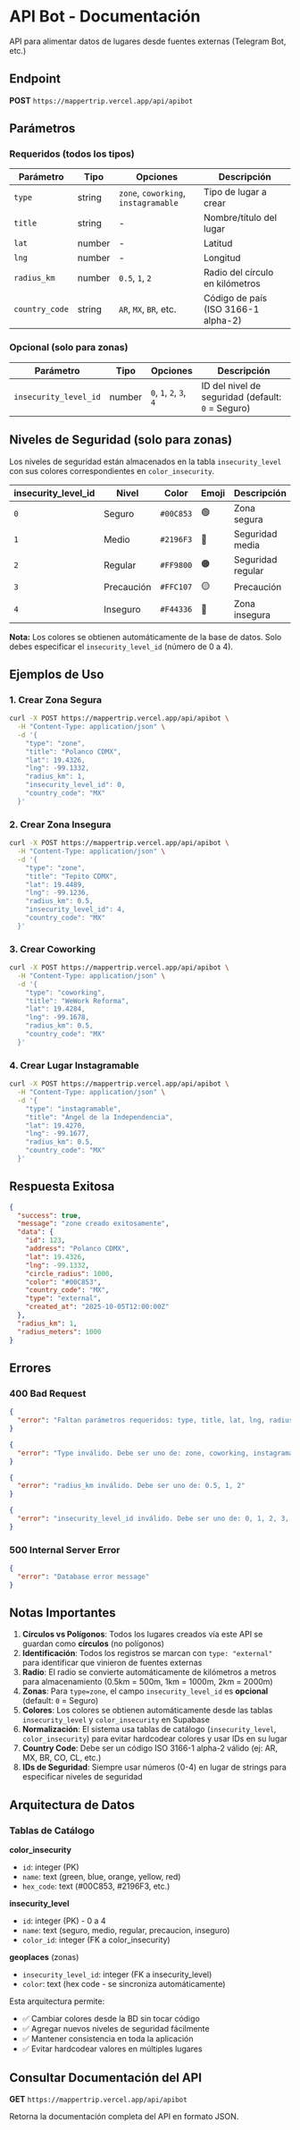 # API Bot - Documentación

API para alimentar datos de lugares desde fuentes externas (Telegram Bot, etc.)

## Endpoint

**POST** `https://mappertrip.vercel.app/api/apibot`

## Parámetros

### Requeridos (todos los tipos)

| Parámetro | Tipo | Opciones | Descripción |
|-----------|------|----------|-------------|
| `type` | string | `zone`, `coworking`, `instagramable` | Tipo de lugar a crear |
| `title` | string | - | Nombre/título del lugar |
| `lat` | number | - | Latitud |
| `lng` | number | - | Longitud |
| `radius_km` | number | `0.5`, `1`, `2` | Radio del círculo en kilómetros |
| `country_code` | string | `AR`, `MX`, `BR`, etc. | Código de país (ISO 3166-1 alpha-2) |

### Opcional (solo para zonas)

| Parámetro | Tipo | Opciones | Descripción |
|-----------|------|----------|-------------|
| `insecurity_level_id` | number | `0`, `1`, `2`, `3`, `4` | ID del nivel de seguridad (default: `0` = Seguro) |

## Niveles de Seguridad (solo para zonas)

Los niveles de seguridad están almacenados en la tabla `insecurity_level` con sus colores correspondientes en `color_insecurity`.

| insecurity_level_id | Nivel | Color | Emoji | Descripción |
|---------------------|-------|-------|-------|-------------|
| `0` | Seguro | `#00C853` | 🟢 | Zona segura |
| `1` | Medio | `#2196F3` | 🔵 | Seguridad media |
| `2` | Regular | `#FF9800` | 🟠 | Seguridad regular |
| `3` | Precaución | `#FFC107` | 🟡 | Precaución |
| `4` | Inseguro | `#F44336` | 🔴 | Zona insegura |

**Nota:** Los colores se obtienen automáticamente de la base de datos. Solo debes especificar el `insecurity_level_id` (número de 0 a 4).

## Ejemplos de Uso

### 1. Crear Zona Segura

```bash
curl -X POST https://mappertrip.vercel.app/api/apibot \
  -H "Content-Type: application/json" \
  -d '{
    "type": "zone",
    "title": "Polanco CDMX",
    "lat": 19.4326,
    "lng": -99.1332,
    "radius_km": 1,
    "insecurity_level_id": 0,
    "country_code": "MX"
  }'
```

### 2. Crear Zona Insegura

```bash
curl -X POST https://mappertrip.vercel.app/api/apibot \
  -H "Content-Type: application/json" \
  -d '{
    "type": "zone",
    "title": "Tepito CDMX",
    "lat": 19.4489,
    "lng": -99.1236,
    "radius_km": 0.5,
    "insecurity_level_id": 4,
    "country_code": "MX"
  }'
```

### 3. Crear Coworking

```bash
curl -X POST https://mappertrip.vercel.app/api/apibot \
  -H "Content-Type: application/json" \
  -d '{
    "type": "coworking",
    "title": "WeWork Reforma",
    "lat": 19.4284,
    "lng": -99.1678,
    "radius_km": 0.5,
    "country_code": "MX"
  }'
```

### 4. Crear Lugar Instagramable

```bash
curl -X POST https://mappertrip.vercel.app/api/apibot \
  -H "Content-Type: application/json" \
  -d '{
    "type": "instagramable",
    "title": "Ángel de la Independencia",
    "lat": 19.4270,
    "lng": -99.1677,
    "radius_km": 0.5,
    "country_code": "MX"
  }'
```

## Respuesta Exitosa

```json
{
  "success": true,
  "message": "zone creado exitosamente",
  "data": {
    "id": 123,
    "address": "Polanco CDMX",
    "lat": 19.4326,
    "lng": -99.1332,
    "circle_radius": 1000,
    "color": "#00C853",
    "country_code": "MX",
    "type": "external",
    "created_at": "2025-10-05T12:00:00Z"
  },
  "radius_km": 1,
  "radius_meters": 1000
}
```

## Errores

### 400 Bad Request

```json
{
  "error": "Faltan parámetros requeridos: type, title, lat, lng, radius_km"
}
```

```json
{
  "error": "Type inválido. Debe ser uno de: zone, coworking, instagramable"
}
```

```json
{
  "error": "radius_km inválido. Debe ser uno de: 0.5, 1, 2"
}
```

```json
{
  "error": "insecurity_level_id inválido. Debe ser uno de: 0, 1, 2, 3, 4 (0=Seguro, 1=Medio, 2=Regular, 3=Precaución, 4=Inseguro)"
}
```

### 500 Internal Server Error

```json
{
  "error": "Database error message"
}
```

## Notas Importantes

1. **Círculos vs Polígonos**: Todos los lugares creados vía este API se guardan como **círculos** (no polígonos)
2. **Identificación**: Todos los registros se marcan con `type: "external"` para identificar que vinieron de fuentes externas
3. **Radio**: El radio se convierte automáticamente de kilómetros a metros para almacenamiento (0.5km = 500m, 1km = 1000m, 2km = 2000m)
4. **Zonas**: Para `type=zone`, el campo `insecurity_level_id` es **opcional** (default: `0` = Seguro)
5. **Colores**: Los colores se obtienen automáticamente desde las tablas `insecurity_level` y `color_insecurity` en Supabase
6. **Normalización**: El sistema usa tablas de catálogo (`insecurity_level`, `color_insecurity`) para evitar hardcodear colores y usar IDs en su lugar
7. **Country Code**: Debe ser un código ISO 3166-1 alpha-2 válido (ej: AR, MX, BR, CO, CL, etc.)
8. **IDs de Seguridad**: Siempre usar números (0-4) en lugar de strings para especificar niveles de seguridad

## Arquitectura de Datos

### Tablas de Catálogo

**color_insecurity**
- `id`: integer (PK)
- `name`: text (green, blue, orange, yellow, red)
- `hex_code`: text (#00C853, #2196F3, etc.)

**insecurity_level**
- `id`: integer (PK) - 0 a 4
- `name`: text (seguro, medio, regular, precaucion, inseguro)
- `color_id`: integer (FK a color_insecurity)

**geoplaces** (zonas)
- `insecurity_level_id`: integer (FK a insecurity_level)
- `color`: text (hex code - se sincroniza automáticamente)

Esta arquitectura permite:
- ✅ Cambiar colores desde la BD sin tocar código
- ✅ Agregar nuevos niveles de seguridad fácilmente
- ✅ Mantener consistencia en toda la aplicación
- ✅ Evitar hardcodear valores en múltiples lugares

## Consultar Documentación del API

**GET** `https://mappertrip.vercel.app/api/apibot`

Retorna la documentación completa del API en formato JSON.
